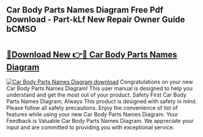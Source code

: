 ## Car Body Parts Names Diagram Free Pdf Download - Part-kLf New Repair Owner Guide bCMSO

# <h2><a href="http://dfrjt2.blite.top/?on=Car+Body+Parts+Names+Diagram">🔗Download New 👉🔴 Car Body Parts Names Diagram</a></h2>

[![Car Body Parts Names Diagram download](https://i.imgur.com/lujVjoI.png)](http://dfrjt2.blite.top/?on=Car+Body+Parts+Names+Diagram)
Congratulations on your new Car Body Parts Names Diagram! This user manual is designed to help you understand and get the most out of your product. Safety First Car Body Parts Names Diagram, Always This product is designed with safety in mind. Please follow all safety precautions. Enjoy the convenience of list of features while using your new Car Body Parts Names Diagram. Your Feedback is Valuable Car Body Parts Names Diagram. We appreciate your input and are committed to providing you with exceptional service.
